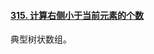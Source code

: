 #### [315. 计算右侧小于当前元素的个数](https://leetcode-cn.com/problems/count-of-smaller-numbers-after-self/)

典型树状数组。